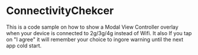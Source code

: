 # ConnectivityChekcer
This is a code sample on how to show a Modal View Controller overlay when your device is connected to 2g/3g/4g instead of Wifi. It also
If you tap on "I agree" it will remember your choice to ingore warning until the next app cold start.
